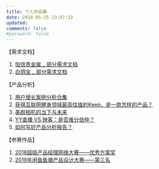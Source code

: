 ```yaml
---
title: 个人作品集
date: 2018-05-25 23:07:33
updated:
comments: false
#password: false
---
```


<div style="display: none;">
  本文总阅读量<span id="busuanzi_value_page_pv" ></span>次
</div>

【需求文档】

1. [恒信贵金属 _ 部分需求文档](https://39s3cs.axshare.com)
2. [白鸽宝 _ 部分需求文档](https://11foil.axshare.com)

【产品分析】
1. [用户增长案例分析合集](https://www.yuque.com/docs/share/5d13480b-b521-41ef-b8e4-752f02197f8b?#)
2. [获得互联网健身领域最高估值的Keep，是一款怎样的产品？](/2018/07/Keep产品分析/)
3. [美颜相机的当下与未来](https://www.jianshu.com/p/703b155e338f)
4. [YY直播 VS 映客：是否难分伯仲？](https://www.jianshu.com/p/4af40f0f2dca)
5. [如何写好产品分析报告？](https://www.jianshu.com/p/4a120a84ace8)

【参赛作品】
1. [2018超级产品经理网络大赛——优秀方案奖](https://free.modao.cc/app/UwVSKjawiPlfwgXVUzLz17535FUTrNq)
2. [2019年闲⻥⻥塘产品设计⼤赛——第三名](/2019/05/%E9%97%B2%E9%B1%BC%E6%AF%94%E8%B5%9B%E4%BD%9C%E5%93%81%EF%BC%88%E7%AC%AC%E4%B8%89%E5%90%8D%EF%BC%89/)
